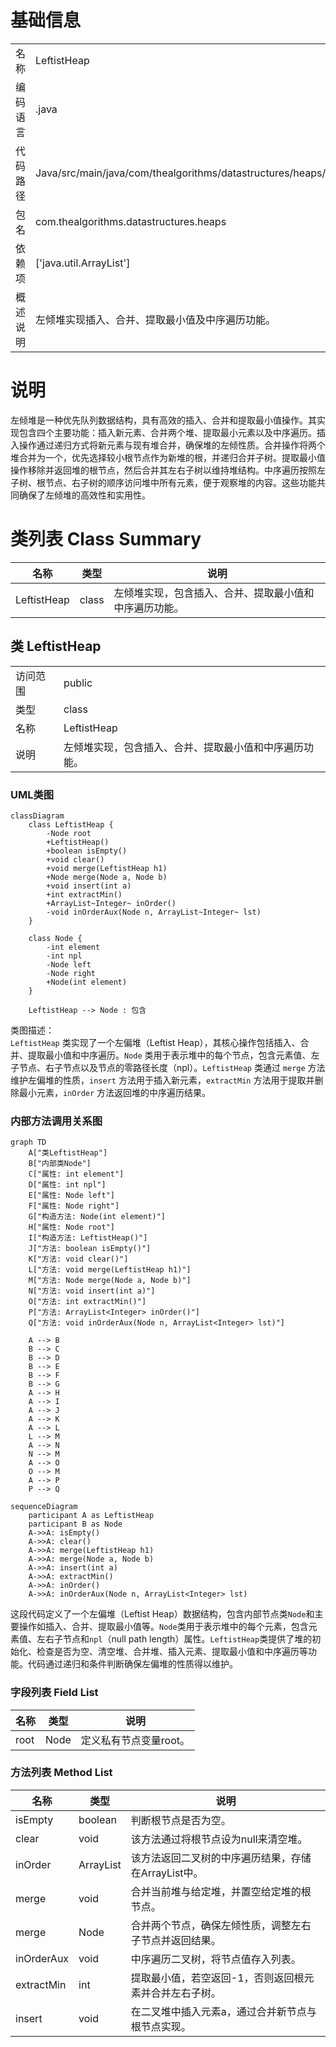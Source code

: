 # 基础信息

|      |      |
|------|------|
| 名称 | LeftistHeap |
| 编码语言 | .java |
| 代码路径 | Java/src/main/java/com/thealgorithms/datastructures/heaps/LeftistHeap.java |
| 包名 | com.thealgorithms.datastructures.heaps |
| 依赖项 | ['java.util.ArrayList'] |
| 概述说明 | 左倾堆实现插入、合并、提取最小值及中序遍历功能。 |

# 说明

左倾堆是一种优先队列数据结构，具有高效的插入、合并和提取最小值操作。其实现包含四个主要功能：插入新元素、合并两个堆、提取最小元素以及中序遍历。插入操作通过递归方式将新元素与现有堆合并，确保堆的左倾性质。合并操作将两个堆合并为一个，优先选择较小根节点作为新堆的根，并递归合并子树。提取最小值操作移除并返回堆的根节点，然后合并其左右子树以维持堆结构。中序遍历按照左子树、根节点、右子树的顺序访问堆中所有元素，便于观察堆的内容。这些功能共同确保了左倾堆的高效性和实用性。

# 类列表 Class Summary

| 名称   | 类型  | 说明 |
|-------|------|-------------|
| LeftistHeap | class | 左倾堆实现，包含插入、合并、提取最小值和中序遍历功能。 |



## 类 LeftistHeap

|      |      |
|------|------|
| 访问范围 | public |
| 类型 | class |
| 名称 | LeftistHeap |
| 说明 | 左倾堆实现，包含插入、合并、提取最小值和中序遍历功能。 |


### UML类图

```mermaid
classDiagram
    class LeftistHeap {
        -Node root
        +LeftistHeap()
        +boolean isEmpty()
        +void clear()
        +void merge(LeftistHeap h1)
        +Node merge(Node a, Node b)
        +void insert(int a)
        +int extractMin()
        +ArrayList~Integer~ inOrder()
        -void inOrderAux(Node n, ArrayList~Integer~ lst)
    }

    class Node {
        -int element
        -int npl
        -Node left
        -Node right
        +Node(int element)
    }

    LeftistHeap --> Node : 包含
```

类图描述：  
`LeftistHeap` 类实现了一个左偏堆（Leftist Heap），其核心操作包括插入、合并、提取最小值和中序遍历。`Node` 类用于表示堆中的每个节点，包含元素值、左子节点、右子节点以及节点的零路径长度（npl）。`LeftistHeap` 类通过 `merge` 方法维护左偏堆的性质，`insert` 方法用于插入新元素，`extractMin` 方法用于提取并删除最小元素，`inOrder` 方法返回堆的中序遍历结果。


### 内部方法调用关系图

```mermaid
graph TD
    A["类LeftistHeap"]
    B["内部类Node"]
    C["属性: int element"]
    D["属性: int npl"]
    E["属性: Node left"]
    F["属性: Node right"]
    G["构造方法: Node(int element)"]
    H["属性: Node root"]
    I["构造方法: LeftistHeap()"]
    J["方法: boolean isEmpty()"]
    K["方法: void clear()"]
    L["方法: void merge(LeftistHeap h1)"]
    M["方法: Node merge(Node a, Node b)"]
    N["方法: void insert(int a)"]
    O["方法: int extractMin()"]
    P["方法: ArrayList<Integer> inOrder()"]
    Q["方法: void inOrderAux(Node n, ArrayList<Integer> lst)"]

    A --> B
    B --> C
    B --> D
    B --> E
    B --> F
    B --> G
    A --> H
    A --> I
    A --> J
    A --> K
    A --> L
    L --> M
    A --> N
    N --> M
    A --> O
    O --> M
    A --> P
    P --> Q
```

```mermaid
sequenceDiagram
    participant A as LeftistHeap
    participant B as Node
    A->>A: isEmpty()
    A->>A: clear()
    A->>A: merge(LeftistHeap h1)
    A->>A: merge(Node a, Node b)
    A->>A: insert(int a)
    A->>A: extractMin()
    A->>A: inOrder()
    A->>A: inOrderAux(Node n, ArrayList<Integer> lst)
```

这段代码定义了一个左偏堆（Leftist Heap）数据结构，包含内部节点类`Node`和主要操作如插入、合并、提取最小值等。`Node`类用于表示堆中的每个元素，包含元素值、左右子节点和`npl`（null path length）属性。`LeftistHeap`类提供了堆的初始化、检查是否为空、清空堆、合并堆、插入元素、提取最小值和中序遍历等功能。代码通过递归和条件判断确保左偏堆的性质得以维护。

### 字段列表 Field List

| 名称  | 类型  | 说明 |
|-------|-------|------|
| root | Node | 定义私有节点变量root。 |

### 方法列表 Method List

| 名称  | 类型  | 说明 |
|-------|-------|------|
| isEmpty | boolean | 判断根节点是否为空。 |
| clear | void | 该方法通过将根节点设为null来清空堆。 |
| inOrder | ArrayList<Integer> | 该方法返回二叉树的中序遍历结果，存储在ArrayList中。 |
| merge | void | 合并当前堆与给定堆，并置空给定堆的根节点。 |
| merge | Node | 合并两个节点，确保左倾性质，调整左右子节点并返回结果。 |
| inOrderAux | void | 中序遍历二叉树，将节点值存入列表。 |
| extractMin | int | 提取最小值，若空返回-1，否则返回根元素并合并左右子树。 |
| insert | void | 在二叉堆中插入元素a，通过合并新节点与根节点实现。 |




